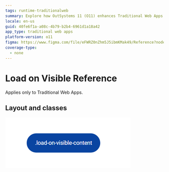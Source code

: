 ```yaml
---
tags: runtime-traditionalweb
summary: Explore how OutSystems 11 (O11) enhances Traditional Web Apps with the Load on Visible feature, improving UI performance and efficiency.
locale: en-us
guid: 40fe6f1a-a08c-4b79-b2b4-6961d1a18a42
app_type: traditional web apps
platform-version: o11
figma: https://www.figma.com/file/eFWRZ0nZhm5J5ibmKMak49/Reference?node-id=615:519
coverage-type:
  - none
---
```


# Load on Visible Reference

<div class="info" markdown="1">

Applies only to Traditional Web Apps.

</div>

## Layout and classes

![Diagram illustrating the Load on Visible UI Pattern for Traditional Web Apps](images/loadonvisible-2-diag.png "Load on Visible Diagram")

